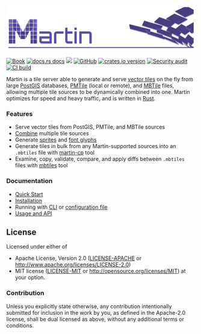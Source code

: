 [![Martin](https://raw.githubusercontent.com/maplibre/martin/main/logo.png)](https://maplibre.org/martin/)

[![Book](https://img.shields.io/badge/docs-Book-informational)](https://maplibre.org/martin)
[![docs.rs docs](https://docs.rs/martin/badge.svg)](https://docs.rs/martin)
[![](https://img.shields.io/badge/Slack-%23maplibre--martin-blueviolet?logo=slack)](https://slack.openstreetmap.us/)
[![GitHub](https://img.shields.io/badge/github-maplibre/martin-8da0cb?logo=github)](https://github.com/maplibre/martin)
[![crates.io version](https://img.shields.io/crates/v/martin.svg)](https://crates.io/crates/martin)
[![Security audit](https://github.com/maplibre/martin/workflows/Security%20audit/badge.svg)](https://github.com/maplibre/martin/security)
[![CI build](https://github.com/maplibre/martin/actions/workflows/ci.yml/badge.svg)](https://github.com/maplibre/martin/actions)

Martin is a tile server able to generate and serve [vector tiles](https://github.com/mapbox/vector-tile-spec) on the fly
from large [PostGIS](https://github.com/postgis/postgis)
databases, [PMTile](https://protomaps.com/blog/pmtiles-v3-whats-new) (local or remote),
and [MBTile](https://github.com/mapbox/mbtiles-spec) files, allowing multiple tile sources to be dynamically combined
into one. Martin optimizes for speed and heavy traffic, and is written in [Rust](https://github.com/rust-lang/rust).

### Features

* Serve vector tiles from PostGIS, PMTile, and MBTile sources
* [Combine](https://maplibre.org/martin/sources-composite.html) multiple tile sources
* Generate [sprites](https://maplibre.org/martin/sources-sprites.html) and [font glyphs](https://maplibre.org/martin/sources-fonts.html)
* Generate tiles in bulk from any Martin-supported sources into an `.mbtiles` file with [martin-cp](https://maplibre.org/martin/martin-cp.html) tool
* Examine, copy, validate, compare, and apply diffs between `.mbtiles` files with [mbtiles](https://maplibre.org/martin/tools.html#mbtiles) tool

### Documentation

* [Quick Start](https://maplibre.org/martin/quick-start.html)
* [Installation](https://maplibre.org/martin/installation.html)
* Running with [CLI](https://maplibre.org/martin/run-with-cli.html)
  or [configuration file](https://maplibre.org/martin/config-file.html)
* [Usage and API](https://maplibre.org/martin/using.html)

## License

Licensed under either of

* Apache License, Version 2.0 ([LICENSE-APACHE](LICENSE-APACHE) or <http://www.apache.org/licenses/LICENSE-2.0>)
* MIT license ([LICENSE-MIT](LICENSE-MIT) or <http://opensource.org/licenses/MIT>)
  at your option.

### Contribution

Unless you explicitly state otherwise, any contribution intentionally
submitted for inclusion in the work by you, as defined in the
Apache-2.0 license, shall be dual licensed as above, without any
additional terms or conditions.
